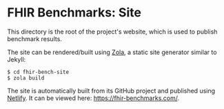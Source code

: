 # FHIR Benchmarks: Site

This directory is the root of the project's website,
  which is used to publish benchmark results.

The site can be rendered/built using [Zola](https://www.getzola.org/),
  a static site generator similar to Jekyll:

    $ cd fhir-bench-site
    $ zola build

The site is automatically built from its GitHub project
  and published using [Netlify](https://www.netlify.com/).
It can be viewed here:
  <https://fhir-benchmarks.com/>.